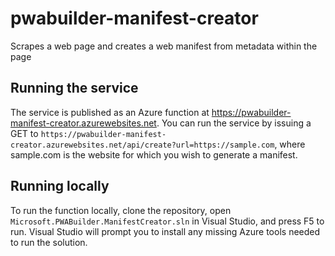 # pwabuilder-manifest-creator
Scrapes a web page and creates a web manifest from metadata within the page

## Running the service
The service is published as an Azure function at https://pwabuilder-manifest-creator.azurewebsites.net. You can run the service by issuing a GET to `https://pwabuilder-manifest-creator.azurewebsites.net/api/create?url=https://sample.com`, where sample.com is the website for which you wish to generate a manifest.

## Running locally
To run the function locally, clone the repository, open `Microsoft.PWABuilder.ManifestCreator.sln` in Visual Studio, and press F5 to run. Visual Studio will prompt you to install any missing Azure tools needed to run the solution.
